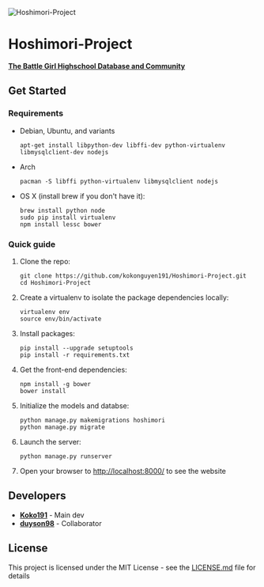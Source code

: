 ![Hoshimori-Project](http://imgur.com/download/JMpH8Ew)

# **Hoshimori-Project**

**[The Battle Girl Highschool Database and Community](http://hoshimorigakuen.pythonanywhere.com/)**

## Get Started

### Requirements

  - Debian, Ubuntu, and variants

    ```shell
    apt-get install libpython-dev libffi-dev python-virtualenv libmysqlclient-dev nodejs
    ```

  - Arch

    ```shell
    pacman -S libffi python-virtualenv libmysqlclient nodejs
    ```
    
  - OS X (install brew if you don't have it):
  
    ```shell
    brew install python node
    sudo pip install virtualenv
    npm install lessc bower
    ```
    
### Quick guide

1. Clone the repo:

    ```shell
    git clone https://github.com/kokonguyen191/Hoshimori-Project.git
    cd Hoshimori-Project
    ```

2. Create a virtualenv to isolate the package dependencies locally:

    ```shell
    virtualenv env
    source env/bin/activate
    ```

3. Install packages:

    ```shell
    pip install --upgrade setuptools
    pip install -r requirements.txt
    ```

4. Get the front-end dependencies:

    ```shell
    npm install -g bower
    bower install
    ```
  
5. Initialize the models and databse:

    ```shell
    python manage.py makemigrations hoshimori
    python manage.py migrate
    ```

6. Launch the server:

    ```shell
    python manage.py runserver
    ```

7. Open your browser to [http://localhost:8000/](http://localhost:8000/) to see the website

## Developers

* **[Koko191](https://github.com/kokonguyen191)** - Main dev
* **[duyson98](https://github.com/duyson98)** - Collaborator

## License

This project is licensed under the MIT License - see the [LICENSE.md](LICENSE) file for details
